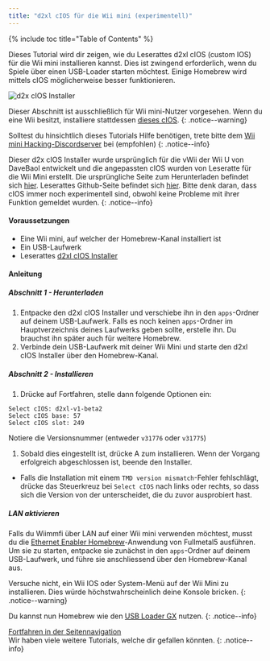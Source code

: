 ```yaml
---
title: "d2xl cIOS für die Wii mini (experimentell)"
---
```


{% include toc title="Table of Contents" %}

Dieses Tutorial wird dir zeigen, wie du Leserattes d2xl cIOS (custom IOS) für die Wii mini installieren kannst. Dies ist zwingend erforderlich, wenn du Spiele über einen USB-Loader starten möchtest. Einige Homebrew wird mittels cIOS möglicherweise besser funktionieren.

![d2x cIOS Installer](/images/cIOS.png)

Dieser Abschnitt ist ausschließlich für Wii mini-Nutzer vorgesehen. Wenn du eine Wii besitzt, installiere stattdessen [dieses cIOS](cios).
{: .notice--warning}

Solltest du hinsichtlich dieses Tutorials Hilfe benötigen, trete bitte dem [Wii mini Hacking-Discordserver](https://discord.gg/6ryxnkS) bei (empfohlen)
{: .notice--info}

Dieser d2x cIOS Installer wurde ursprünglich für die vWii der Wii U von DaveBaol entwickelt und die angepassten cIOS wurden von Leseratte für die Wii Mini erstellt. Die ursprüngliche Seite zum Herunterladen befindet sich [hier](https://wii.leseratte10.de/d2xl-cIOS/). Leserattes Github-Seite befindet sich [hier](https://github.com/Leseratte10/d2xl-cios). Bitte denk daran, dass cIOS immer noch experimentell sind, obwohl keine Probleme mit ihrer Funktion gemeldet wurden.
{: .notice--info}

#### Voraussetzungen

* Eine Wii mini, auf welcher der Homebrew-Kanal installiert ist
* Ein USB-Laufwerk
* Leserattes [d2xl cIOS Installer](/assets/files/d2xl_wii_mini_cIOS_installer_v1_beta2.zip)

#### Anleitung

##### Abschnitt 1 - Herunterladen

1. Entpacke den d2xl cIOS Installer und verschiebe ihn in den `apps`-Ordner auf deinem USB-Laufwerk. Falls es noch keinen `apps`-Ordner im Hauptverzeichnis deines Laufwerks geben sollte, erstelle ihn. Du brauchst ihn später auch für weitere Homebrew.
1. Verbinde dein USB-Laufwerk mit deiner Wii Mini und starte den d2xl cIOS Installer über den Homebrew-Kanal.

##### Abschnitt 2 - Installieren

1. Drücke auf Fortfahren, stelle dann folgende Optionen ein:
```
Select cIOS: d2xl-v1-beta2
Select cIOS base: 57
Select cIOS slot: 249
```

Notiere die Versionsnummer (entweder `v31776` oder `v31775`)
1. Sobald dies eingestellt ist, drücke A zum installieren. Wenn der Vorgang erfolgreich abgeschlossen ist, beende den Installer.
  - Falls die Installation mit einem `TMD version mismatch`-Fehler fehlschlägt, drücke das Steuerkreuz bei `Select cIOS` nach links oder rechts, so dass sich die Version von der unterscheidet, die du zuvor ausprobiert hast.


##### LAN aktivieren
Falls du Wiimmfi über LAN auf einer Wii mini verwenden möchtest, musst du die [Ethernet Enabler Homebrew](/assets/files/Wii_Mini_Ethernet_Enable.zip)-Anwendung von Fullmetal5 ausführen. Um sie zu starten, entpacke sie zunächst in den `apps`-Ordner auf deinem USB-Laufwerk, und führe sie anschliessend über den Homebrew-Kanal aus.

Versuche nicht, ein Wii IOS oder System-Menü auf der Wii Mini zu installieren. Dies würde höchstwahrscheinlich deine Konsole bricken.
{: .notice--warning}

Du kannst nun Homebrew wie den [USB Loader GX](usbloadergx) nutzen.
{: .notice--info}

[Fortfahren in der Seitennavigation](site-navigation)<br> Wir haben viele weitere Tutorials, welche dir gefallen könnten.
{: .notice--info}
